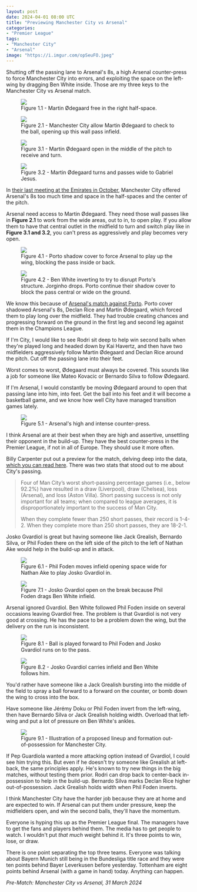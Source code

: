 ```yaml
---
layout: post
date: 2024-04-01 08:00 UTC
title: "Previewing Manchester City vs Arsenal"
categories:
- "Premier League"
tags:
- "Manchester City"
- "Arsenal"
image: "https://i.imgur.com/opSeuFO.jpeg"
---
```


Shutting off the passing lane to Arsenal's 8s, a high Arsenal counter-press to force Manchester City into errors, and exploiting the space on the left-wing by dragging Ben White inside. Those are my three keys to the Manchester City vs Arsenal match.

<!---more--->

<figure>
    <img src="https://i.imgur.com/yHYbWQx.jpg">
    <figcaption>Figure 1.1 - Martin Ødegaard free in the right half-space. </figcaption>
</figure> 

<figure>
    <img src="https://i.imgur.com/p6Icb1L.jpeg">
    <figcaption>Figure 2.1 - Manchester City allow Martin Ødegaard to check to the ball, opening up this wall pass infield. </figcaption>
</figure> 

<figure>
    <img src="https://i.imgur.com/0Ipgakc.jpeg">
    <figcaption>Figure 3.1 - Martin Ødegaard open in the middle of the pitch to receive and turn.</figcaption>
</figure> 

<figure>
    <img src="https://i.imgur.com/N82L9JZ.jpeg">
    <figcaption>Figure 3.2 - Martin Ødegaard turns and passes wide to Gabriel Jesus.</figcaption>
</figure> 

In [their last meeting at the Emirates in October](https://tacticsjournal.com/2023/10/09/arsenal-and-manchester-citys-out-of-possession-battle/), Manchester City offered Arsenal's 8s too much time and space in the half-spaces and the center of the pitch. 

Arsenal need access to Martin Ødegaard. They need those wall passes like in **Figure 2.1** to work from the wide areas, out to in, to open play. If you allow them to have that central outlet in the midfield to turn and switch play like in **Figure 3.1 and 3.2**, you can't press as aggressively and play becomes very open. 

<figure>
    <img src="https://i.imgur.com/ws14VO2.jpeg">
    <figcaption>Figure 4.1 - Porto shadow cover to force Arsenal to play up the wing, blocking the pass inside or back.</figcaption>
</figure> 

<figure>
    <img src="https://i.imgur.com/JNXnaTP.jpeg">
    <figcaption>Figure 4.2 - Ben White inverting to try to disrupt Porto's structure. Jorginho drops. Porto continue their shadow cover to block the pass central or wide on the ground.</figcaption>
</figure> 

We know this because of [Arsenal's match against Porto](https://tacticsjournal.com/2024/03/13/portos-cover-shadow-masterclass-against-arsenal/). Porto cover shadowed Arsenal's 8s, Declan Rice and Martin Ødegaard, which forced them to play long over the midfield. They had trouble creating chances and progressing forward on the ground in the first leg and second leg against them in the Champions League. 

If I'm City, I would like to see Rodri sit deep to help win second balls when they're played long and headed down by Kai Havertz, and then have two midfielders aggressively follow Martin Ødegaard and Declan Rice around the pitch. Cut off the passing lane into their feet. 

Worst comes to worst, Ødegaard must always be covered. This sounds like a job for someone like Mateo Kovacic or Bernardo Silva to follow Ødegaard. 

If I'm Arsenal, I would constantly be moving Ødegaard around to open that passing lane into him, into feet. Get the ball into his feet and it will become a basketball game, and we know how well City have managed transition games lately. 

<figure>
    <img src="https://i.imgur.com/opSeuFO.jpeg">
    <figcaption>Figure 5.1 - Arsenal's high and intense counter-press.</figcaption>
</figure> 


I think Arsenal are at their best when they are high and assertive, unsettling their opponent in the build-up. They have the best counter-press in the Premier League, if not in all of Europe. They should use it more often. 

Billy Carpenter put out a preview for the match, delving deep into the data, [which you can read here](https://billycarpenter.substack.com/p/opposition-analysis-manchester-city). There was two stats that stood out to me about City's passing. 

> Four of Man City’s worst short-passing percentage games (i.e., below 92.2%) have resulted in a draw (Liverpool), draw (Chelsea), loss (Arsenal), and loss (Aston Villa). Short passing success is not only important for all teams; when compared to league averages, it is disproportionately important to the success of Man City.
>  
> When they complete fewer than 250 short passes, their record is 1-4-2. When they complete more than 250 short passes, they are 18-2-1.

Josko Gvardiol is great but having someone like Jack Grealish, Bernardo Silva, or Phil Foden there on the left side of the pitch to the left of Nathan Ake would help in the build-up and in attack. 

<figure>
    <img src="https://i.imgur.com/1C0ZBEn.jpg">
    <figcaption>Figure 6.1 - Phil Foden moves infield opening space wide for Nathan Ake to play Josko Gvardiol in.</figcaption>
</figure> 

<figure>
    <img src="https://i.imgur.com/Y5A5w1s.jpg">
    <figcaption>Figure 7.1 - Josko Gvardiol open on the break because Phil Foden drags Ben White infield.</figcaption>
</figure> 

Arsenal ignored Gvardiol. Ben White followed Phil Foden inside on several occasions leaving Gvardiol free. The problem is that Gvardiol is not very good at crossing. He has the pace to be a problem down the wing, but the delivery on the run is inconsistent. 

<figure>
    <img src="https://i.imgur.com/EPDxVKK.jpeg">
    <figcaption>Figure 8.1 - Ball is played forward to Phil Foden and Josko Gvardiol runs on to the pass.</figcaption>
</figure> 
<figure>
    <img src="https://i.imgur.com/iUd3aT9.jpeg">
    <figcaption>Figure 8.2 - Josko Gvardiol carries infield and Ben White follows him.</figcaption>
</figure> 

You'd rather have someone like a Jack Grealish bursting into the middle of the field to spray a ball forward to a forward on the counter, or bomb down the wing to cross into the box. 

Have someone like Jérémy Doku or Phil Foden invert from the left-wing, then have Bernardo Silva or Jack Grealish holding width. Overload that left-wing and put a lot of pressure on Ben White's ankles.

<figure>
    <img src="https://i.imgur.com/iu8Dwhj.jpeg">
    <figcaption>Figure 9.1 - Illustration of a proposed lineup and formation out-of-possession for Manchester City.</figcaption>
</figure> 

If Pep Guardiola wanted a more attacking option instead of Gvardiol, I could see him trying this. But even if he doesn't try someone like Grealish at left-back, the same principles apply. He's known to try new things in the big matches, without testing them prior. Rodri can drop back to center-back in-possession to help in the build-up. Bernardo Silva marks Declan Rice higher out-of-possession. Jack Grealish holds width when Phil Foden inverts. 

I think Manchester City have the harder job because they are at home and are expected to win. If Arsenal can put them under pressure, keep the midfielders open, and win the second balls, they'll have the momentum. 

Everyone is hyping this up as the Premier League final. The managers have to get the fans and players behind them. The media has to get people to watch. I wouldn't put *that much* weight behind it. It's three points to win, lose, or draw. 

There is one point separating the top three teams. Everyone was talking about Bayern Munich still being in the Bundesliga title race and they were ten points behind Bayer Leverkusen before yesterday. Tottenham are eight points behind Arsenal (with a game in hand) today. Anything can happen. 

*Pre-Match: Manchester City vs Arsenal, 31 March 2024*
